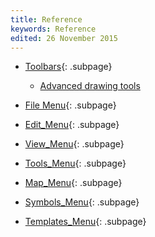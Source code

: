 ```yaml
---
title: Reference
keywords: Reference
edited: 26 November 2015
---
```


* [Toolbars](toolbars.md){: .subpage}
  * [Advanced drawing tools](toolbars.md#advanced-drawing-toolbar)


* [File Menu](file_menu.md){: .subpage}
* [Edit_Menu](edit_menu.md){: .subpage}
* [View_Menu](view_menu.md){: .subpage}
* [Tools_Menu](tools_menu.md){: .subpage}
* [Map_Menu](map_menu.md){: .subpage}
* [Symbols_Menu](symbols_menu.md){: .subpage}
* [Templates_Menu](templates_menu.md){: .subpage}
